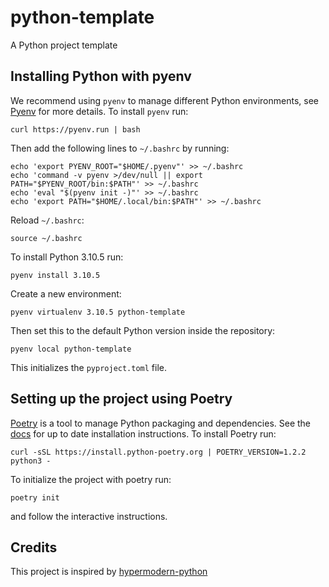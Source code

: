 # python-template
A Python project template

## Installing Python with pyenv
We recommend using `pyenv` to manage different Python environments, see [Pyenv](https://github.com/pyenv/pyenv#getting-pyenv) for more details.
To install `pyenv` run:
```
curl https://pyenv.run | bash
```

Then add the following lines to `~/.bashrc` by running:
```
echo 'export PYENV_ROOT="$HOME/.pyenv"' >> ~/.bashrc
echo 'command -v pyenv >/dev/null || export PATH="$PYENV_ROOT/bin:$PATH"' >> ~/.bashrc
echo 'eval "$(pyenv init -)"' >> ~/.bashrc
echo 'export PATH="$HOME/.local/bin:$PATH"' >> ~/.bashrc
```

Reload `~/.bashrc`:
```
source ~/.bashrc
```

To install Python 3.10.5 run:
```
pyenv install 3.10.5
```

Create a new environment:
```
pyenv virtualenv 3.10.5 python-template
```

Then set this to the default Python version inside the repository:
```
pyenv local python-template
```
This initializes the `pyproject.toml` file.

## Setting up the project using Poetry
[Poetry](https://python-poetry.org/) is a tool to manage Python packaging and dependencies. See the [docs](https://python-poetry.org/docs/) for up to date installation instructions. To install Poetry run:
```
curl -sSL https://install.python-poetry.org | POETRY_VERSION=1.2.2 python3 -
```

To initialize the project with poetry run:
```
poetry init
```
and follow the interactive instructions.

## Credits
This project is inspired by [hypermodern-python](https://cjolowicz.github.io/posts/hypermodern-python-01-setup/)
